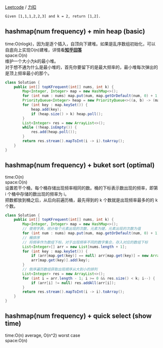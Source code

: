 [Leetcode](https://leetcode.com/problems/top-k-frequent-elements/description/) / [力扣](https://leetcode-cn.com/problems/top-k-frequent-elements/description/)

```html
Given [1,1,1,2,2,3] and k = 2, return [1,2].
```

## hashmap(num frequency) + min heap (basic)
time:O(nlogk)，因为是逐个插入，自顶向下建堆。如果是乱序数组初始化，可以自底向上实现O(n)建堆，详情看[**知乎回答**](https://www.zhihu.com/question/264693363)\
space:O(n)\
维护一个大小为k的最小堆。\
对于想不通为什么是最小堆的，首先你要留下的是最大频率的，最小堆每次弹出的是顶上频率最小的那个。
```java
class Solution {
    public int[] topKFrequent(int[] nums, int k) {
        Map<Integer, Integer> map = new HashMap<>();
        for (int num : nums) map.put(num, map.getOrDefault(num, 0) + 1);
        PriorityQueue<Integer> heap = new PriorityQueue<>((a, b) -> (map.get(a) - map.get(b)));
        for (int key : map.keySet()) {
            heap.add(key);
            if (heap.size() > k) heap.poll();
        }
        List<Integer> res = new ArrayList<>();
        while (!heap.isEmpty()) {
            res.add(heap.poll());
        }
        return res.stream().mapToInt(i -> i).toArray();
    }
}
```

## hashmap(num frequency) + buket sort (optimal)
time:O(n)\
space:O(n)\
设置若干个桶，每个桶存储出现频率相同的数。桶的下标表示数出现的频率，即第 i 个桶中存储的数出现的频率为 i。\
把数都放到桶之后，从后向前遍历桶，最先得到的 k 个数就是出现频率最多的的 k 个数。
```java
class Solution {
    public int[] topKFrequent(int[] nums, int k) {
        Map<Integer, Integer> map = new HashMap<>();
        // 使用字典，统计每个元素出现的次数，元素为键，元素出现的次数为值
        for (int num : nums) map.put(num, map.getOrDefault(num, 0) + 1);
        // 桶排序
        // 将频率作为数组下标，对于出现频率不同的数字集合，存入对应的数组下标
        List<Integer>[] arr = new List[nums.length + 1];
        for (int key : map.keySet()) {
            if (arr[map.get(key)] == null) arr[map.get(key)] = new ArrayList<>();
            arr[map.get(key)].add(key);
        }
        // 倒序遍历数组获取出现顺序从大到小的排列
        List<Integer> res = new ArrayList<>();
        for (int i = arr.length - 1; i >= 0 && res.size() < k; i--) {
            if (arr[i] != null) res.addAll(arr[i]);
        }
        return res.stream().mapToInt(i -> i).toArray();
    }
}
```

## hashmap(num frequency) + quick select (show time)
time:O(n) average, O(n^2) worst case\
space:O(n)
```java

```

